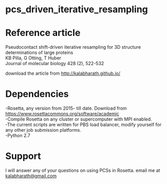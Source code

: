 # pcs_driven_iterative_resampling

# Reference article

Pseudocontact shift-driven iterative resampling for 3D structure determinations of large proteins </br>
KB Pilla, G Otting, T Huber </br>
Journal of molecular biology 428 (2), 522-532 </br>

download the article from  http://kalabharath.github.io/ </br>
# Dependencies
-Rosetta, any version from 2015- till date. Download from https://www.rosettacommons.org/software/academic </br>
-Compile Rosetta on any cluster or supercomputer with MPI enabled. </br>
-The current scripts are written for PBS load balancer, modify yourself for any other job submission platforms. </br>
-Python 2.7 </br>

# Support
I will answer any of your questions on using PCSs in Rosetta. email me at kalabharath@gmail.com </br>